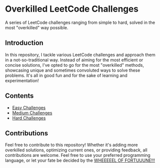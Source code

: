 # Overkilled LeetCode Challenges

A series of LeetCode challenges ranging from simple to hard, solved in the most "overkilled" way possible.

## Introduction

In this repository, I tackle various LeetCode challenges and approach them in a not-so-traditional way. Instead of aiming for the most efficient or concise solutions, I've opted to go for the most "overkilled" methods, showcasing unique and sometimes convoluted ways to solve these problems. It's all in good fun and for the sake of learning and experimentation!

## Contents

- [Easy Challenges](./easy)
- [Medium Challenges](./medium)
- [Hard Challenges](./hard)

## Contributions

Feel free to contribute to this repository! Whether it's adding more overkilled solutions, optimizing current ones, or providing feedback, all contributions are welcome. Feel free to use your preferred programming language, or let your fate be decided by the [WHEEEEEL OF FORTUUUNE!!!](./wheel_of_fortune/)
